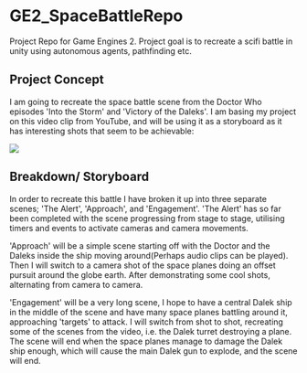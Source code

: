 # GE2_SpaceBattleRepo
 Project Repo for Game Engines 2. Project goal is to recreate a scifi battle in unity using autonomous agents, pathfinding etc.

## Project Concept ##

I am going to recreate the space battle scene from the Doctor Who episodes 'Into the Storm' and 'Victory of the Daleks'. 
I am basing my project on this video clip from YouTube, and will be using it as a storyboard as it has interesting shots that seem to be achievable:

[![](http://img.youtube.com/vi/HirwnpeugNM/0.jpg)](http://www.youtube.com/watch?v=HirwnpeugNM "")

## Breakdown/ Storyboard ##

In order to recreate this battle I have broken it up into three separate scenes; 'The Alert', 'Approach', and 'Engagement'.
'The Alert' has so far been completed with the scene progressing from stage to stage, utilising timers and events to activate cameras and camera movements.

'Approach' will be a simple scene starting off with the Doctor and the Daleks inside the ship moving around(Perhaps audio clips can be played).
Then I will switch to a camera shot of the space planes doing an offset pursuit around the globe earth. After demonstrating some cool shots, alternating from camera
to camera.

'Engagement' will be a very long scene, I hope to have a central Dalek ship in the middle of the scene and have many space planes battling around it, approaching 'targets'
to attack. I will switch from shot to shot, recreating some of the scenes from the video, i.e. the Dalek turret destroying a plane. The scene will end when the space
planes manage to damage the Dalek ship enough, which will cause the main Dalek gun to explode, and the scene will end.